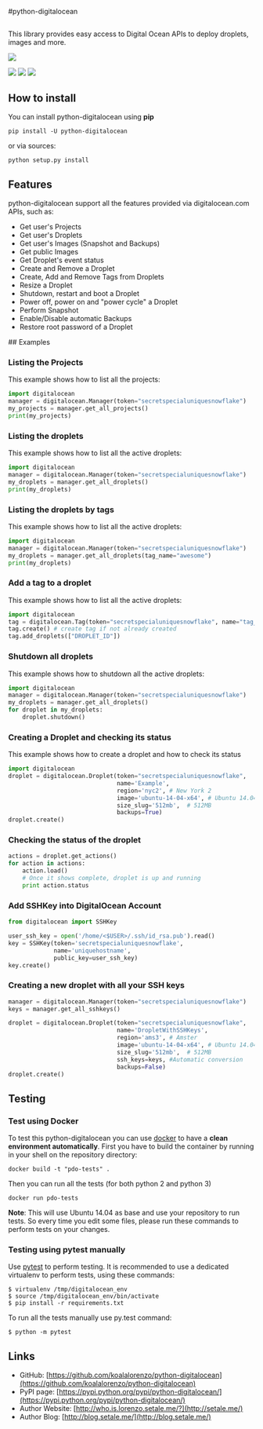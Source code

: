#python-digitalocean
##

This library provides easy access to Digital Ocean APIs to deploy droplets, images and more.

[![](https://travis-ci.org/koalalorenzo/python-digitalocean.svg)](https://travis-ci.org/koalalorenzo/python-digitalocean)

[![](https://img.shields.io/github/forks/badges/shields.svg?style=social&label=Fork)](https://travis-ci.org/koalalorenzo/python-digitalocean)
[![](https://img.shields.io/github/stars/badges/shields.svg?style=social&label=Star)](https://travis-ci.org/koalalorenzo/python-digitalocean)
[![](https://img.shields.io/github/watchers/badges/shields.svg?style=social&label=Watch)](https://travis-ci.org/koalalorenzo/python-digitalocean)

## How to install

You can install python-digitalocean using **pip**

    pip install -U python-digitalocean

or via sources:

    python setup.py install

## Features
python-digitalocean support all the features provided via digitalocean.com APIs, such as:

* Get user's Projects
* Get user's Droplets
* Get user's Images (Snapshot and Backups)
* Get public Images
* Get Droplet's event status
* Create and Remove a Droplet
* Create, Add and Remove Tags from Droplets
* Resize a Droplet
* Shutdown, restart and boot a Droplet
* Power off, power on and "power cycle" a Droplet
* Perform Snapshot
* Enable/Disable automatic Backups
* Restore root password of a Droplet


## Examples

### Listing the Projects

This example shows how to list all the projects:

```python
import digitalocean
manager = digitalocean.Manager(token="secretspecialuniquesnowflake")
my_projects = manager.get_all_projects()
print(my_projects)
```


### Listing the droplets

This example shows how to list all the active droplets:

```python
import digitalocean
manager = digitalocean.Manager(token="secretspecialuniquesnowflake")
my_droplets = manager.get_all_droplets()
print(my_droplets)
```

### Listing the droplets by tags

This example shows how to list all the active droplets:

```python
import digitalocean
manager = digitalocean.Manager(token="secretspecialuniquesnowflake")
my_droplets = manager.get_all_droplets(tag_name="awesome")
print(my_droplets)
```

### Add a tag to a droplet

This example shows how to list all the active droplets:

```python
import digitalocean
tag = digitalocean.Tag(token="secretspecialuniquesnowflake", name="tag_name")
tag.create() # create tag if not already created
tag.add_droplets(["DROPLET_ID"])
```

### Shutdown all droplets

This example shows how to shutdown all the active droplets:

```python
import digitalocean
manager = digitalocean.Manager(token="secretspecialuniquesnowflake")
my_droplets = manager.get_all_droplets()
for droplet in my_droplets:
    droplet.shutdown()
```

### Creating a Droplet and checking its status

This example shows how to create a droplet and how to check its status

```python
import digitalocean
droplet = digitalocean.Droplet(token="secretspecialuniquesnowflake",
                               name='Example',
                               region='nyc2', # New York 2
                               image='ubuntu-14-04-x64', # Ubuntu 14.04 x64
                               size_slug='512mb',  # 512MB
                               backups=True)
droplet.create()
```

### Checking the status of the droplet
```python
actions = droplet.get_actions()
for action in actions:
    action.load()
    # Once it shows complete, droplet is up and running
    print action.status
```

### Add SSHKey into DigitalOcean Account
```python
from digitalocean import SSHKey

user_ssh_key = open('/home/<$USER>/.ssh/id_rsa.pub').read()
key = SSHKey(token='secretspecialuniquesnowflake',
             name='uniquehostname',
             public_key=user_ssh_key)
key.create()
```

### Creating a new droplet with all your SSH keys
```python
manager = digitalocean.Manager(token="secretspecialuniquesnowflake")
keys = manager.get_all_sshkeys()

droplet = digitalocean.Droplet(token="secretspecialuniquesnowflake",
                               name='DropletWithSSHKeys',
                               region='ams3', # Amster
                               image='ubuntu-14-04-x64', # Ubuntu 14.04 x64
                               size_slug='512mb',  # 512MB
                               ssh_keys=keys, #Automatic conversion
                               backups=False)
droplet.create()
```

## Testing

### Test using Docker
To test this python-digitalocean you can use [docker](https://www.docker.com) to have a **clean environment automatically**. First you have to build the container by running in your shell on the repository directory:

    docker build -t "pdo-tests" .

Then you can run all the tests (for both python 2 and python 3)

    docker run pdo-tests

**Note**: This will use Ubuntu 14.04 as base and use your repository to run tests. So every time you edit some files, please run these commands to perform tests on your changes.

### Testing using pytest manually
Use [pytest](http://pytest.org/) to perform testing. It is recommended to use a dedicated virtualenv to perform tests, using these commands:

    $ virtualenv /tmp/digitalocean_env
    $ source /tmp/digitalocean_env/bin/activate
    $ pip install -r requirements.txt

To run all the tests manually use py.test command:

    $ python -m pytest


## Links

  * GitHub: [https://github.com/koalalorenzo/python-digitalocean](https://github.com/koalalorenzo/python-digitalocean)
  * PyPI page: [https://pypi.python.org/pypi/python-digitalocean/](https://pypi.python.org/pypi/python-digitalocean/)
  * Author Website: [http://who.is.lorenzo.setale.me/?](http://setale.me/)
  * Author Blog: [http://blog.setale.me/](http://blog.setale.me/)
